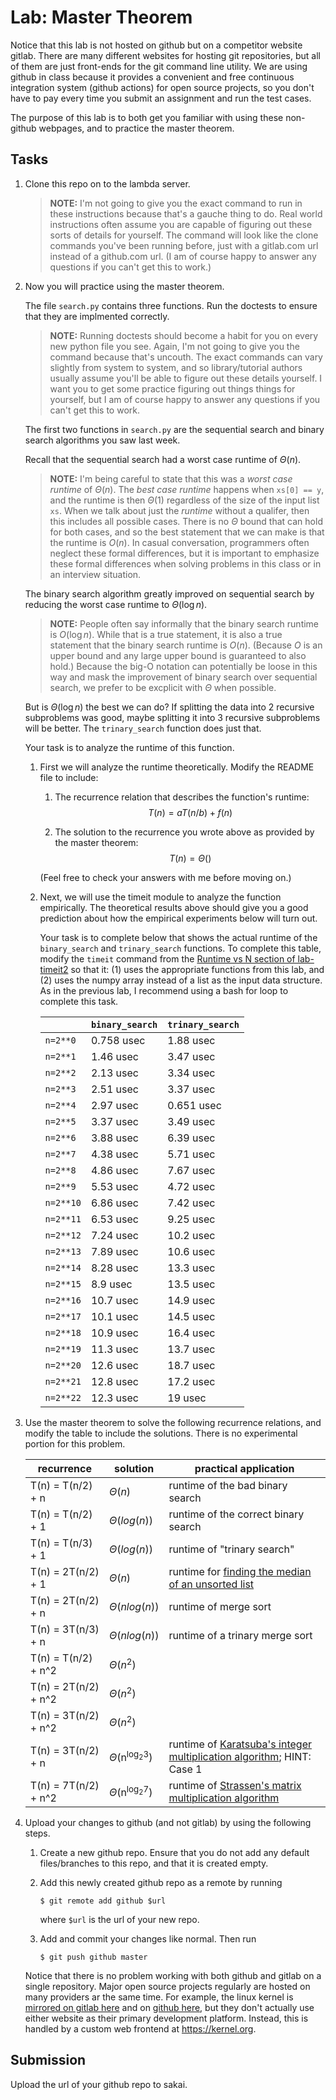 # Lab: Master Theorem

Notice that this lab is not hosted on github but on a competitor website gitlab.
There are many different websites for hosting git repositories,
but all of them are just front-ends for the git command line utility.
We are using github in class because it provides a convenient and free continuous integration system (github actions) for open source projects,
so you don't have to pay every time you submit an assignment and run the test cases.

The purpose of this lab is to both get you familiar with using these non-github webpages, and to practice the master theorem.

## Tasks

1. Clone this repo on to the lambda server.

    > **NOTE:**
    > I'm not going to give you the exact command to run in these instructions because that's a gauche thing to do.
    > Real world instructions often assume you are capable of figuring out these sorts of details for yourself.
    > The command will look like the clone commands you've been running before, just with a gitlab.com url instead of a github.com url.
    > (I am of course happy to answer any questions if you can't get this to work.)

1. Now you will practice using the master theorem.

    The file `search.py` contains three functions.
    Run the doctests to ensure that they are implmented correctly.

    > **NOTE:**
    > Running doctests should become a habit for you on every new python file you see.
    > Again, I'm not going to give you the command because that's uncouth.
    > The exact commands can vary slightly from system to system,
    > and so library/tutorial authors usually assume you'll be able to figure out these details yourself.
    > I want you to get some practice figuring out things things for yourself,
    > but I am of course happy to answer any questions if you can't get this to work.

    The first two functions in `search.py` are the sequential search and binary search algorithms you saw last week.

    Recall that the sequential search had a worst case runtime of $\Theta(n)$.

    > **NOTE:**
    > I'm being careful to state that this was a *worst case runtime* of $\Theta(n)$.
    > The *best case runtime* happens when `xs[0] == y`,
    > and the runtime is then $\Theta(1)$ regardless of the size of the input list `xs`.
    > When we talk about just the *runtime* without a qualifer,
    > then this includes all possible cases.
    > There is no $\Theta$ bound that can hold for both cases,
    > and so the best statement that we can make is that the runtime is $O(n)$.
    > In casual conversation, programmers often neglect these formal differences,
    > but it is important to emphasize these formal differences when solving problems in this class or in an interview situation.

    The binary search algorithm greatly improved on sequential search by reducing the worst case runtime to $\Theta(\log n)$.

    > **NOTE:**
    > People often say informally that the binary search runtime is $O(\log n)$.
    > While that is a true statement, it is also a true statement that the binary search runtime is $O(n)$.
    > (Because $O$ is an upper bound and any large upper bound is guaranteed to also hold.)
    > Because the big-O notation can potentially be loose in this way and mask the improvement of binary search over sequential search,
    > we prefer to be excplicit with $\Theta$ when possible.

    But is $\Theta(\log n)$ the best we can do?
    If splitting the data into 2 recursive subproblems was good,
    maybe splitting it into 3 recursive subproblems will be better.
    The `trinary_search` function does just that.

    Your task is to analyze the runtime of this function.

    1. First we will analyze the runtime theoretically.
        Modify the README file to include:
    
        1. The recurrence relation that describes the function's runtime:
            $$T(n) = aT(n/b) + f(n)$$

        1. The solution to the recurrence you wrote above as provided by the master theorem:
            $$T(n) = \Theta()$$

        (Feel free to check your answers with me before moving on.)
    
    1. Next, we will use the timeit module to analyze the function empirically.
        The theoretical results above should give you a good prediction about how the empirical experiments below will turn out.

        Your task is to complete below that shows the actual runtime of the `binary_search` and `trinary_search` functions.
        To complete this table, modify the `timeit` command from the [Runtime vs N section of lab-timeit2](https://github.com/mikeizbicki/lab-timeit2#runtime-vs-n) so that it: (1) uses the appropriate functions from this lab, and (2) uses the numpy array instead of a list as the input data structure.
        As in the previous lab, I recommend using a bash for loop to complete this task.

        |                | `binary_search`           | `trinary_search`      |
        | -------------- | ------------------------- | --------------------- | 
        | `n=2**0`       |  0.758 usec               |  1.88 usec            |
        | `n=2**1`       |  1.46  usec               |  3.47 usec            |
        | `n=2**2`       |  2.13  usec               |  3.34 usec            |
        | `n=2**3`       |  2.51  usec               |  3.37 usec            |
        | `n=2**4`       |  2.97  usec               |  0.651 usec           |
        | `n=2**5`       |  3.37  usec               |  3.49 usec            |
        | `n=2**6`       |  3.88  usec               |  6.39 usec            |
        | `n=2**7`       |  4.38  usec               |  5.71 usec            |
        | `n=2**8`       |  4.86  usec               |  7.67 usec            |
        | `n=2**9`       |  5.53  usec               |  4.72 usec            |
        | `n=2**10`      |  6.86  usec               |  7.42 usec            |
        | `n=2**11`      |  6.53  usec               |  9.25 usec            |
        | `n=2**12`      |  7.24  usec               |  10.2 usec            |
        | `n=2**13`      |  7.89  usec               |  10.6 usec            |
        | `n=2**14`      |  8.28  usec               |  13.3 usec            |
        | `n=2**15`      |  8.9   usec               |  13.5 usec            |
        | `n=2**16`      |  10.7  usec               |  14.9 usec            |
        | `n=2**17`      |  10.1  usec               |  14.5 usec            |
        | `n=2**18`      |  10.9  usec               |  16.4 usec            |
        | `n=2**19`      |  11.3  usec               |  13.7 usec            |
        | `n=2**20`      |  12.6  usec               |  18.7 usec            |
        | `n=2**21`      |  12.8  usec               |  17.2 usec            |
        | `n=2**22`      |  12.3  usec               |  19 usec              |


1. Use the master theorem to solve the following recurrence relations,
    and modify the table to include the solutions.
    There is no experimental portion for this problem.

    | recurrence           | solution                       | practical application                     |
    | -------------------- | ------------------------------ | ----------------------------------------- |
    | T(n) = T(n/2) + n    | $\Theta(         n         )$  | runtime of the bad binary search          |
    | T(n) = T(n/2) + 1    | $\Theta(         log(n)    )$  | runtime of the correct binary search      |
    | T(n) = T(n/3) + 1    | $\Theta(        log(n)     )$  | runtime of "trinary search"               |
    | T(n) = 2T(n/2) + 1   | $\Theta(         n      )$     | runtime for [finding the median of an unsorted list](https://en.wikipedia.org/wiki/Quickselect) |
    | T(n) = 2T(n/2) + n   | $\Theta(       n log(n)          )$ | runtime of merge sort                     |
    | T(n) = 3T(n/3) + n   | $\Theta(       n log(n)      )$ | runtime of a trinary merge sort           |
    | T(n) = T(n/2) + n^2  | $\Theta( n^2 )$ |                                           |
    | T(n) = 2T(n/2) + n^2 | $\Theta(    n^2    )$ |                                           |
    | T(n) = 3T(n/2) + n^2 | $\Theta(       n^2   )$ |                                           |
    | T(n) = 3T(n/2) + n   | $\Theta$(n<sup>log<sub>2</sub>3</sup>) | runtime of [Karatsuba's integer multiplication algorithm](https://en.wikipedia.org/wiki/Karatsuba_algorithm); HINT: Case 1 |
    | T(n) = 7T(n/2) + n^2 | $\Theta$(n<sup>log<sub>2</sub>7</sup>) | runtime of [Strassen's matrix multiplication algorithm](https://en.wikipedia.org/wiki/Strassen_algorithm) |

1. Upload your changes to github (and not gitlab) by using the following steps.

    1. Create a new github repo.
        Ensure that you do not add any default files/branches to this repo, and that it is created empty.

    1. Add this newly created github repo as a remote by running
        ```
        $ git remote add github $url
        ```
        where `$url` is the url of your new repo.

    1. Add and commit your changes like normal.
        Then run
        ```
        $ git push github master
        ```
    
    Notice that there is no problem working with both github and gitlab on a single repository.
    Major open source projects regularly are hosted on many providers ar the same time.
    For example, the linux kernel is [mirrored on gitlab here](https://gitlab.com/linux-kernel/linux) and on [github here](https://github.com/torvalds/linux),
    but they don't actually use either website as their primary development platform.
    Instead, this is handled by a custom web frontend at <https://kernel.org>.

## Submission

Upload the url of your github repo to sakai.
